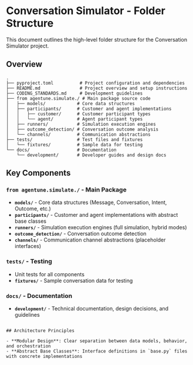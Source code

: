 # Conversation Simulator - Folder Structure

This document outlines the high-level folder structure for the Conversation Simulator project.

## Overview

```
.
├── pyproject.toml          # Project configuration and dependencies
├── README.md               # Project overview and setup instructions
├── CODING_STANDARDS.md     # Development guidelines
├── from agentune.simulate./ # Main package source code
│   ├── models/            # Core data structures
│   ├── participants/      # Customer and agent implementations
│   │   ├── customer/      # Customer participant types
│   │   └── agent/         # Agent participant types
│   ├── runners/           # Simulation execution engines
│   ├── outcome_detection/ # Conversation outcome analysis
│   └── channels/          # Communication abstractions
├── tests/                 # Test files and fixtures
│   └── fixtures/          # Sample data for testing
└── docs/                  # Documentation
    └── development/       # Developer guides and design docs
```

## Key Components

### `from agentune.simulate./` - Main Package
- **`models/`** - Core data structures (Message, Conversation, Intent, Outcome, etc.)
- **`participants/`** - Customer and agent implementations with abstract base classes
- **`runners/`** - Simulation execution engines (full simulation, hybrid modes)
- **`outcome_detection/`** - Conversation outcome detection
- **`channels/`** - Communication channel abstractions (placeholder interfaces)

### `tests/` - Testing
- Unit tests for all components
- **`fixtures/`** - Sample conversation data for testing

### `docs/` - Documentation  
- **`development/`** - Technical documentation, design decisions, and guidelines
```

## Architecture Principles

- **Modular Design**: Clear separation between data models, behavior, and orchestration
- **Abstract Base Classes**: Interface definitions in `base.py` files with concrete implementations
